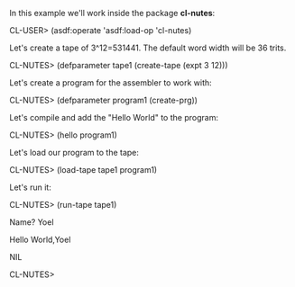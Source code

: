 In this example we'll work inside the package **cl-nutes**:

CL-USER> (asdf:operate 'asdf:load-op 'cl-nutes)

Let's create a tape of 3^12=531441. The default word width will be 36 trits.

CL-NUTES> (defparameter tape1 (create-tape (expt 3 12)))

Let's create a program for the assembler to work with:

CL-NUTES> (defparameter program1 (create-prg))

Let's compile and add the "Hello World" to the program:

CL-NUTES> (hello program1)

Let's load our program to the tape:

CL-NUTES> (load-tape tape1 program1)

Let's run it:

CL-NUTES> (run-tape tape1)

Name? Yoel

Hello World,Yoel

NIL

CL-NUTES> 
